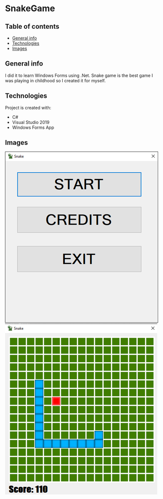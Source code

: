 # SnakeGame

## Table of contents
* [General info](#general-info)
* [Technologies](#technologies)
* [Images](#images)

## General info
I did it to learn Windows Forms using .Net.
Snake game is the best game I was playing in childhood so I created it for myself.

## Technologies
Project is created with:
* C#
* Visual Studio 2019
* Windows Forms App

## Images
![Algorithm schema](./images/snakeMenu.png)
![Algorithm schema](./images/snake.png)

